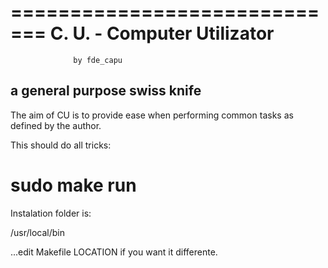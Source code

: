 =============================
 C. U. - Computer Utilizator
=============================
                  by fde_capu

a general purpose swiss knife
-----------------------------

The aim of CU is to provide
ease when performing common
tasks  as  defined  by  the
author.

This should do all tricks:

# sudo make run

Instalation folder is:

/usr/local/bin

...edit Makefile LOCATION if
you want it differente.
